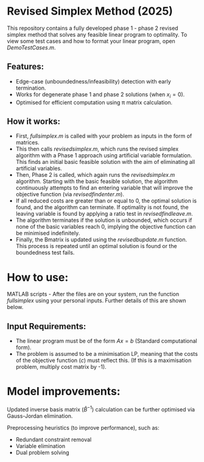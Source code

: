 # Revised Simplex Method (2025)
This repository contains a fully developed phase 1 - phase 2 revised simplex method that solves any feasible linear program to optimality. To view some test cases and how to format your linear program, open $DemoTestCases.m$. 

## Features:
- Edge-case (unboundedness/infeasibility) detection with early termination.
- Works for degenerate phase 1 and phase 2 solutions (when $x_i = 0$).
- Optimised for efficient computation using π matrix calculation.

## How it works:
- First, $fullsimplex.m$ is called with your problem as inputs in the form of matrices.
- This then calls $revisedsimplex.m$, which runs the revised simplex algorithm with a Phase 1 approach using artificial variable formulation. This finds an initial basic feasible solution with the aim of eliminating all artificial variables.
- Then, Phase 2 is called, which again runs the $revisedsimplex.m$ algorithm. Starting with the basic feasible solution, the algorithm continuously attempts to find an entering variable that will improve the objective function (via $revisedfindenter.m$).
- If all reduced costs are greater than or equal to 0, the optimal solution is found, and the algorithm can terminate. If optimality is not found, the leaving variable is found by applying a ratio test in $revisedfindleave.m$.
- The algorithm terminates if the solution is unbounded, which occurs if none of the basic variables reach 0, implying the objective function can be minimised indefinitely.
- Finally, the Bmatrix is updated using the $revisedbupdate.m$ function. This process is repeated until an optimal solution is found or the boundedness test fails.
 
# How to use:
MATLAB scripts - After the files are on your system, run the function $fullsimplex$ using your personal inputs. Further details of this are shown below.

## Input Requirements:
- The linear program must be of the form $Ax = b$ (Standard computational form). 
- The problem is assumed to be a minimisation LP, meaning that the costs of the objective function ($c$) must reflect this. (If this is a maximisation problem, multiply cost matrix by -1).



# Model improvements:
Updated inverse basis matrix ($\hat{B}^{-1}$) calculation can be further optimised via Gauss-Jordan elimination.

Preprocessing heuristics (to improve performance), such as:
- Redundant constraint removal
- Variable elimination
- Dual problem solving 

